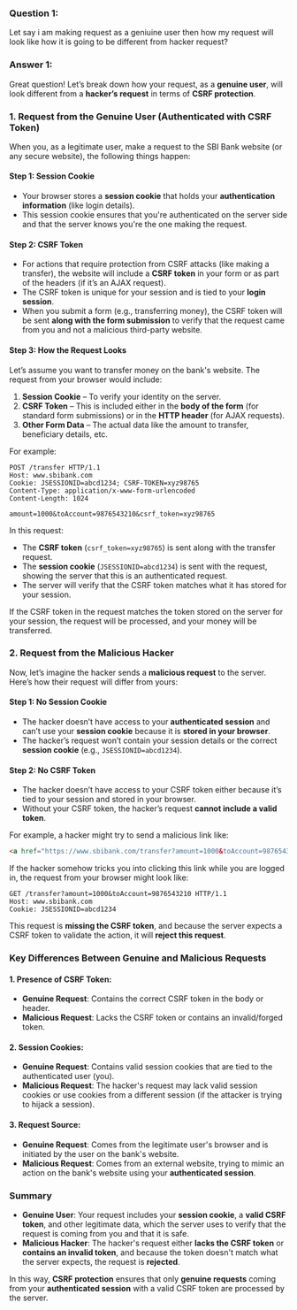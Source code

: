 ### Question 1:

Let say i am making request as a geniuine user then how my request will look like how it is going to be different from hacker request?

### Answer 1:

Great question! Let’s break down how your request, as a **genuine user**, will look different from a **hacker’s request** in terms of **CSRF protection**.

### 1. **Request from the Genuine User (Authenticated with CSRF Token)**
When you, as a legitimate user, make a request to the SBI Bank website (or any secure website), the following things happen:

#### **Step 1: Session Cookie**
- Your browser stores a **session cookie** that holds your **authentication information** (like login details).
- This session cookie ensures that you're authenticated on the server side and that the server knows you're the one making the request.

#### **Step 2: CSRF Token**
- For actions that require protection from CSRF attacks (like making a transfer), the website will include a **CSRF token** in your form or as part of the headers (if it’s an AJAX request).
- The CSRF token is unique for your session and is tied to your **login session**.
- When you submit a form (e.g., transferring money), the CSRF token will be sent **along with the form submission** to verify that the request came from you and not a malicious third-party website.

#### **Step 3: How the Request Looks**
Let’s assume you want to transfer money on the bank's website. The request from your browser would include:

1. **Session Cookie** – To verify your identity on the server.
2. **CSRF Token** – This is included either in the **body of the form** (for standard form submissions) or in the **HTTP header** (for AJAX requests).
3. **Other Form Data** – The actual data like the amount to transfer, beneficiary details, etc.

For example:
```http
POST /transfer HTTP/1.1
Host: www.sbibank.com
Cookie: JSESSIONID=abcd1234; CSRF-TOKEN=xyz98765
Content-Type: application/x-www-form-urlencoded
Content-Length: 1024

amount=1000&toAccount=9876543210&csrf_token=xyz98765
```

In this request:
- The **CSRF token** (`csrf_token=xyz98765`) is sent along with the transfer request.
- The **session cookie** (`JSESSIONID=abcd1234`) is sent with the request, showing the server that this is an authenticated request.
- The server will verify that the CSRF token matches what it has stored for your session.

If the CSRF token in the request matches the token stored on the server for your session, the request will be processed, and your money will be transferred.

### 2. **Request from the Malicious Hacker**
Now, let’s imagine the hacker sends a **malicious request** to the server. Here’s how their request will differ from yours:

#### **Step 1: No Session Cookie**
- The hacker doesn’t have access to your **authenticated session** and can’t use your **session cookie** because it is **stored in your browser**.
- The hacker’s request won’t contain your session details or the correct **session cookie** (e.g., `JSESSIONID=abcd1234`).

#### **Step 2: No CSRF Token**
- The hacker doesn’t have access to your CSRF token either because it’s tied to your session and stored in your browser.
- Without your CSRF token, the hacker’s request **cannot include a valid token**.

For example, a hacker might try to send a malicious link like:
```html
<a href="https://www.sbibank.com/transfer?amount=1000&toAccount=9876543210">Click here to transfer money</a>
```

If the hacker somehow tricks you into clicking this link while you are logged in, the request from your browser might look like:
```http
GET /transfer?amount=1000&toAccount=9876543210 HTTP/1.1
Host: www.sbibank.com
Cookie: JSESSIONID=abcd1234
```

This request is **missing the CSRF token**, and because the server expects a CSRF token to validate the action, it will **reject this request**.

### Key Differences Between Genuine and Malicious Requests

#### 1. **Presence of CSRF Token**:
- **Genuine Request**: Contains the correct CSRF token in the body or header.
- **Malicious Request**: Lacks the CSRF token or contains an invalid/forged token.

#### 2. **Session Cookies**:
- **Genuine Request**: Contains valid session cookies that are tied to the authenticated user (you).
- **Malicious Request**: The hacker's request may lack valid session cookies or use cookies from a different session (if the attacker is trying to hijack a session).

#### 3. **Request Source**:
- **Genuine Request**: Comes from the legitimate user's browser and is initiated by the user on the bank's website.
- **Malicious Request**: Comes from an external website, trying to mimic an action on the bank's website using your **authenticated session**.

### Summary
- **Genuine User**: Your request includes your **session cookie**, a **valid CSRF token**, and other legitimate data, which the server uses to verify that the request is coming from you and that it is safe.
- **Malicious Hacker**: The hacker's request either **lacks the CSRF token** or **contains an invalid token**, and because the token doesn't match what the server expects, the request is **rejected**.

In this way, **CSRF protection** ensures that only **genuine requests** coming from your **authenticated session** with a valid CSRF token are processed by the server.